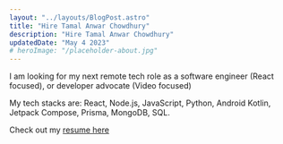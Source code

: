 ```yaml
---
layout: "../layouts/BlogPost.astro"
title: "Hire Tamal Anwar Chowdhury"
description: "Hire Tamal Anwar Chowdhury"
updatedDate: "May 4 2023"
# heroImage: "/placeholder-about.jpg"
---
```


I am looking for my next remote tech role as a software engineer (React focused), or developer advocate (Video focused) 

My tech stacks are: React, Node.js, JavaScript, Python, Android Kotlin, Jetpack Compose, Prisma, MongoDB, SQL.

Check out my [resume here](/resume)